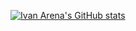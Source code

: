 [![Ivan Arena's GitHub stats](https://github-readme-stats.vercel.app/api?username=ivanarena)](https://github.com/ivanarena/github-readme-stats)
